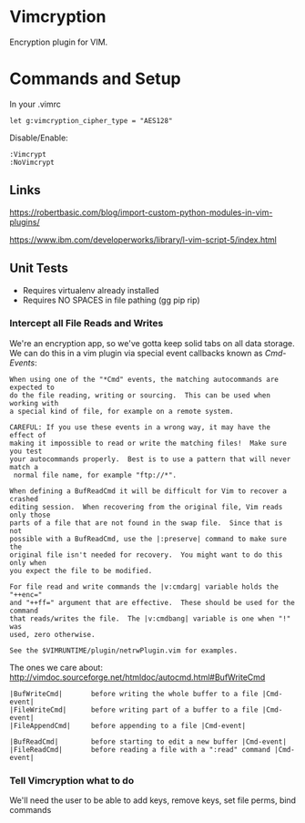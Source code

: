 # Vimcryption

Encryption plugin for VIM.

# Commands and Setup 

In your .vimrc
```
let g:vimcryption_cipher_type = "AES128"
```

Disable/Enable:
```
:Vimcrypt
:NoVimcrypt
```

## Links 

https://robertbasic.com/blog/import-custom-python-modules-in-vim-plugins/

https://www.ibm.com/developerworks/library/l-vim-script-5/index.html

## Unit Tests

- Requires virtualenv already installed
- Requires NO SPACES in file pathing (gg pip rip)

### Intercept all File Reads and Writes

We're an encryption app, so we've gotta keep solid tabs on all data storage. We can do this in a vim plugin via special event callbacks known as *Cmd-Events*:

```
When using one of the "*Cmd" events, the matching autocommands are expected to
do the file reading, writing or sourcing.  This can be used when working with
a special kind of file, for example on a remote system.

CAREFUL: If you use these events in a wrong way, it may have the effect of
making it impossible to read or write the matching files!  Make sure you test
your autocommands properly.  Best is to use a pattern that will never match a
 normal file name, for example "ftp://*".

When defining a BufReadCmd it will be difficult for Vim to recover a crashed
editing session.  When recovering from the original file, Vim reads only those
parts of a file that are not found in the swap file.  Since that is not
possible with a BufReadCmd, use the |:preserve| command to make sure the
original file isn't needed for recovery.  You might want to do this only when
you expect the file to be modified.

For file read and write commands the |v:cmdarg| variable holds the "++enc="
and "++ff=" argument that are effective.  These should be used for the command
that reads/writes the file.  The |v:cmdbang| variable is one when "!" was
used, zero otherwise.

See the $VIMRUNTIME/plugin/netrwPlugin.vim for examples.
```

The ones we care about:
http://vimdoc.sourceforge.net/htmldoc/autocmd.html#BufWriteCmd
```
|BufWriteCmd|		before writing the whole buffer to a file |Cmd-event|
|FileWriteCmd|		before writing part of a buffer to a file |Cmd-event|
|FileAppendCmd|		before appending to a file |Cmd-event|

|BufReadCmd|		before starting to edit a new buffer |Cmd-event|
|FileReadCmd|		before reading a file with a ":read" command |Cmd-event|
```

### Tell Vimcryption what to do

We'll need the user to be able to add keys, remove keys, set file perms,  bind commands
